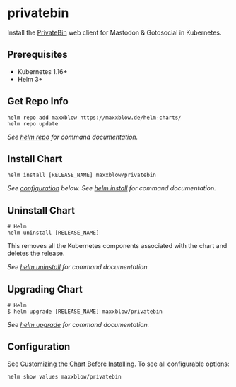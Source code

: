 # privatebin
Install the [PrivateBin](https://github.com/PrivateBin/PrivateBin) web client for Mastodon & Gotosocial in Kubernetes.

## Prerequisites
 - Kubernetes 1.16+
 - Helm 3+

## Get Repo Info
``` shell
helm repo add maxxblow https://maxxblow.de/helm-charts/
helm repo update
```
_See [helm repo](https://helm.sh/docs/helm/helm_repo/) for command documentation._

## Install Chart
```shell
helm install [RELEASE_NAME] maxxblow/privatebin
```
_See [configuration](#configuration) below._
_See [helm install](https://helm.sh/docs/helm/helm_install/) for command documentation._

## Uninstall Chart
```shell
# Helm
helm uninstall [RELEASE_NAME]
```
This removes all the Kubernetes components associated with the chart and deletes the release.

_See [helm uninstall](https://helm.sh/docs/helm/helm_uninstall/) for command documentation._

## Upgrading Chart
```shell
# Helm
$ helm upgrade [RELEASE_NAME] maxxblow/privatebin
```
_See [helm upgrade](https://helm.sh/docs/helm/helm_upgrade/) for command documentation._

## Configuration
See [Customizing the Chart Before Installing](https://helm.sh/docs/intro/using_helm/#customizing-the-chart-before-installing). To see all configurable options:
```
helm show values maxxblow/privatebin
```